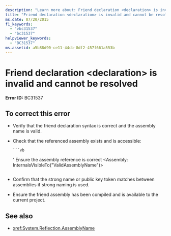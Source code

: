 ```yaml
---
description: "Learn more about: Friend declaration <declaration> is invalid and cannot be resolved"
title: "Friend declaration <declaration> is invalid and cannot be resolved"
ms.date: 07/20/2015
f1_keywords:
  - "vbc31537"
  - "bc31537"
helpviewer_keywords:
  - "BC31537"
ms.assetid: a5b88d90-ce11-44cb-8df2-457f661a553b
---
```

# Friend declaration \<declaration> is invalid and cannot be resolved

**Error ID:** BC31537

## To correct this error

- Verify that the friend declaration syntax is correct and the assembly name is valid.
- Check that the referenced assembly exists and is accessible:

      ```vb
   ' Ensure the assembly reference is correct
   <Assembly: InternalsVisibleTo("ValidAssemblyName")>
   ```

- Confirm that the strong name or public key token matches between assemblies if strong naming is used.

- Ensure the friend assembly has been compiled and is available to the current project.

## See also

- <xref:System.Reflection.AssemblyName>

